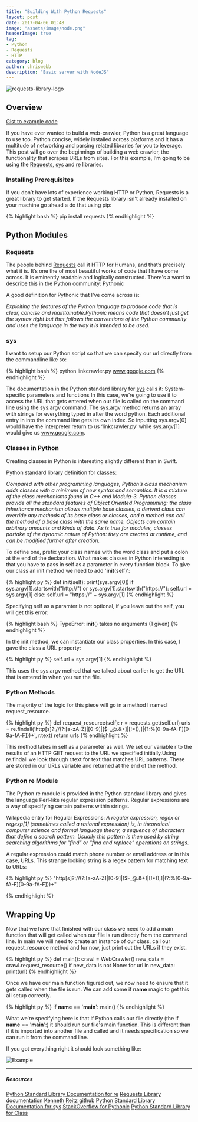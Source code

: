 ```yaml
---
title: "Building With Python Requests"
layout: post
date: 2017-04-06 01:48
image: "assets/image/node.png"
headerImage: true
tag:
- Python
- Requests
- HTTP
category: blog
author: chriswebb
description: "Basic server with NodeJS"
---
```


![requests-library-logo](https://raw.githubusercontent.com/kennethreitz/requests/master/docs/_static/requests-logo-small.png)

## Overview

[Gist to example code](https://gist.github.com/chriswebb09/8dbd3eadbe75ca37bcb54465e29f5749)

If you have ever wanted to build a web-crawler, Python is a great language to use too. Python concise, widely installed across platforms and it has a multitude of networking and parsing related libraries for you to leverage. This post will go over the beginnings of building a web crawler, the functionality that scrapes URLs from sites. For this example, I’m going to be using the [Requests](http://docs.python-requests.org/en/master/), [sys](https://docs.python.org/2/library/sys.html) and [re](https://docs.python.org/2/library/re.html) libraries.

### Installing Prerequisites

If you don’t have lots of experience working HTTP or Python, Requests is a great library to get started. If the Requests library isn't already installed on your machine go ahead a do that using pip:

{% highlight bash %}
pip install requests
{% endhighlight %}


## Python Modules

### Requests

The people behind [Requests](http://docs.python-requests.org/en/master/) call it HTTP for Humans, and that’s precisely what it is. It’s one the of most beautiful works of code that I have come across. It is eminently readable and logically constructed. There's a word to describe this in the Python community: Pythonic

A good definition for Pythonic that I've come across is:

_Exploiting the features of the Python language to produce code that is clear, concise and maintainable.Pythonic means code that doesn't just get the syntax right but that follows the conventions of the Python community and uses the language in the way it is intended to be used._

### sys

I want to setup our Python script so that we can specify our url directly from the commandline like so:

{% highlight bash %}
python linkcrawler.py www.google.com
{% endhighlight %}

The documentation in the Python standard library for [sys](https://docs.python.org/2/library/sys.html) calls it: System-specific parameters and functions In this case, we’re going to use it to access the URL that gets entered when our file is called on the command line using the sys.argv command. The sys.argv method returns an array with strings for everything typed in after the word python. Each additional entry in into the command line gets its own index. So inputting sys.argv[0] would have the interpreter return to us ‘linkcrawler.py’ while sys.argv[1] would give us www.google.com.

### Classes in Python

Creating classes in Python is interesting slightly different than in Swift.

Python standard library definition for [classes](https://docs.python.org/2.7/tutorial/classes.html):

_Compared with other programming languages, Python’s class mechanism adds classes with a minimum of new syntax and semantics. It is a mixture of the class mechanisms found in C++ and Modula-3. Python classes provide all the standard features of Object Oriented Programming: the class inheritance mechanism allows multiple base classes, a derived class can override any methods of its base class or classes, and a method can call the method of a base class with the same name. Objects can contain arbitrary amounts and kinds of data. As is true for modules, classes partake of the dynamic nature of Python: they are created at runtime, and can be modified further after creation._

To define one, prefix your class names with the word class and put a colon at the end of the declaration. What makes classes in Python interesting is that you have to pass in self as a parameter in every function block. To give our class an init method we need to add '__init__(self)':

{% highlight py %}
def __init__(self):
        print(sys.argv[0])
        if sys.argv[1].startswith("http://") or sys.argv[1].startswith("https://"):
            self.url = sys.argv[1]
        else:
            self.url = "https://" + sys.argv[1]
{% endhighlight %}

Specifying self as a paramter is not optional, if you leave out the self, you will get this error:

{% highlight bash %}
TypeError: __init__() takes no arguments (1 given)
{% endhighlight %}

In the init method, we can instantiate our class properties. In this case, I gave the class a URL property:

{% highlight py %}
self.url = sys.argv[1]
{% endhighlight %}

This uses the sys.argv method that we talked about earlier to get the URL that is entered in when you run the file.

### Python Methods

The majority of the logic for this piece will go in a method I named request_resource.

{% highlight py %}
    def request_resource(self):
        r = requests.get(self.url)
        urls = re.findall('http[s]?://(?:[a-zA-Z]|[0-9]|[$-_@.&+]|[!*\(\),]|(?:%[0-9a-fA-F][0-9a-fA-F]))+', r.text)
        return urls
{% endhighlight %}

This method takes in self as a parameter as well. We set our variable r to the results of an HTTP GET request to the URL we specified initially.Using re.findall we look through r.text for text that matches URL patterns. These are stored in our URLs variable and returned at the end of the method.

### Python re Module

The Python re module is provided in the Python standard library and gives the language Perl-like regular expression patterns. Regular expressions are a way of specifying certain patterns within strings.

Wikipedia entry for Regular Expressions:
_A regular expression, regex or regexp[1] (sometimes called a rational expression) is, in theoretical computer science and formal language theory, a sequence of characters that define a search pattern.
Usually this pattern is then used by string searching algorithms for "find" or "find and replace" operations on strings._

A regular expression could match phone number or email address or in this case, URLs. This strange looking string is a regex pattern for matching text to URLs:

{% highlight py %}
"http[s]?://(?:[a-zA-Z]|[0-9]|[$-_@.&+]|[!*\(\),]|(?:%[0-9a-fA-F][0-9a-fA-F]))+"

{% endhighlight %}

## Wrapping Up

Now that we have that finished with our class we need to add a main function that will get called when our file is run directly from the command line. In main we will need to create an instance of our class, call our request_resource method and for now, just print out the URLs if they exist.

{% highlight py %}
def main():
    crawl = WebCrawler()
    new_data = crawl.request_resource()
    if new_data is not None:
        for url in new_data:
            print(url)
{% endhighlight %}

Once we have our main function figured out, we now need to ensure that it gets called when the file is run. We can add some
if __name__ magic to get this all setup correctly.  

{% highlight py %}
if __name__ == '__main__':
    main()
{% endhighlight %}

What we're specifying here is that if Python calls our file directly (the if __name__ == '__main__':) it should run our file's main function. This is different than if it is imported into another file and called and it needs specification so we can run it from the command line.

If you got everything right it should look something like:

![Example](https://raw.githubusercontent.com/chriswebb09/chriswebb09.github.io/master/public/pythoncrawler.png)

---

##### Resources

[Python Standard Library Documentation for re](https://docs.python.org/2/library/re.html)
[Requests Library documentation](http://docs.python-requests.org/en/master/)
[Kenneth Reitz github](https://github.com/kennethreitz/requests)
[Python Standard Library Documentation for sys](https://docs.python.org/2/library/sys.html)
[StackOverflow for Pythonic](http://stackoverflow.com/questions/25011078/what-does-pythonic-mean)
[Python Standard Library for Class](https://docs.python.org/2.7/tutorial/classes.html)
